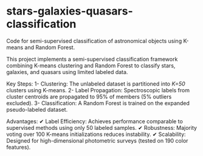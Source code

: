 # stars-galaxies-quasars-classification
Code for semi-supervised classification of astronomical objects using K-means and Random Forest.

This project implements a semi-supervised classification framework combining K-means clustering and Random Forest to classify stars, galaxies, and quasars using limited labeled data.

Key Steps:
1- Clustering: The unlabeled dataset is partitioned into *K=50* clusters using K-means.
2- Label Propagation: Spectroscopic labels from cluster centroids are propagated to 95% of members (5% outliers excluded).
3- Classification: A Random Forest is trained on the expanded pseudo-labeled dataset.

Advantages:
✔ Label Efficiency: Achieves performance comparable to supervised methods using only 50 labeled samples.
✔ Robustness: Majority voting over 100 K-means initializations reduces instability.
✔ Scalability: Designed for high-dimensional photometric surveys (tested on 190 color features).
